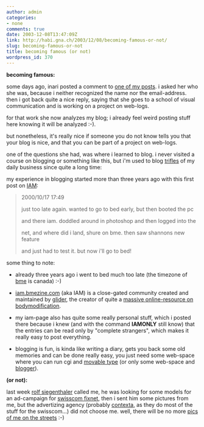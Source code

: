 ```yaml
---
author: admin
categories:
- none
comments: true
date: 2003-12-08T13:47:09Z
link: http://habi.gna.ch/2003/12/08/becoming-famous-or-not/
slug: becoming-famous-or-not
title: becoming famous (or not)
wordpress_id: 370
---
```


**becoming famous:**  

some days ago, inari posted a comment to [one of my posts](http://habi.gna.ch/blog/archives/000140.html). i asked her who she was, because i neither recognized the name nor the email-address. then i got back quite a nice reply, saying that she goes to a school of visual communication and is working on a project on web-logs.  

for that work she now analyzes my blog; i already feel weird posting stuff here knowing it will be analyzed :-).  

but nonetheless, it's really nice if someone you do not know tells you that your blog is nice, and that you can be part of a project on web-logs.  
  


one of the questions she had, was where i learned to blog. i never visited a course on blogging or something like this, but i'm used to blog [trifles](http://dict.leo.org/?search=trifles) of my daily business since quite a long time:  

my experience in blogging started more than three years ago with this first post on [IAM](http://iam.bmezine.com/?habi):  



<blockquote>
2000/10/17 17:49  

just too late again. wanted to go to bed early, but then booted the pc  

and there iam. doddled around in photoshop and then logged into the  

net, and where did i land, shure on bme. then saw shannons new feature  

and just had to test it. but now i'll go to bed!
</blockquote>


some thing to note:   




	
  * already three years ago i went to bed much too late (the timezone of [bme](http://www.bmezine.com/) is canada) :-)

	
  * [iam.bmezine.com](http://iam.bmezine.com/) (aka IAM) is a close-gated community created and maintained by [glider](http://iam.bmezine.com/?glider), the creator of quite a [massive online-resource on bodymodification](http://www.bmezine.com/).

	
  * my iam-page also has quite some really personal stuff, which i posted there because i knew (and with the command **IAMONLY** still know) that the entries can be read only by "complete strangers", which makes it really easy to post everything.

	
  * blogging is fun, is kinda like writing a diary, gets you back some old memories and can be done really easy, you just need some web-space where you can run cgi and [movable type](http://www.movabletype.org/) (or only some web-space and [blogger](http://new.blogger.com/)).



**(or not):**   

last week [rolf siegenthaler](http://www.ansicht.net/) called me, he was looking for some models for an ad-campaign for [swisscom fixnet](http://swisscom-fixnet.ch/fx/content/index_EN.html), then i sent him some pictures from me, but the advertizing agency (probably [contexta](http://www.contexta.ch/), as they do most of the stuff for the swisscom...) did not choose me. well, there will be no more [pics of me on the streets](http://habi.gna.ch/pics/CH-Fleisch/) :-)
